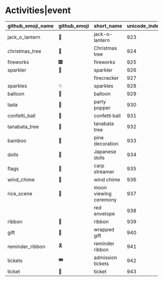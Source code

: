 # Activities|event

|github_emoji_name|github_emoji|short_name|unicode_index|
|---|---|---|---|
|jack_o_lantern|:jack_o_lantern:|jack-o-lantern|923|
|christmas_tree|:christmas_tree:|Christmas tree|924|
|fireworks|:fireworks:|fireworks|925|
|sparkler|:sparkler:|sparkler|926|
|||firecracker|927|
|sparkles|:sparkles:|sparkles|928|
|balloon|:balloon:|balloon|929|
|tada|:tada:|party popper|930|
|confetti_ball|:confetti_ball:|confetti ball|931|
|tanabata_tree|:tanabata_tree:|tanabata tree|932|
|bamboo|:bamboo:|pine decoration|933|
|dolls|:dolls:|Japanese dolls|934|
|flags|:flags:|carp streamer|935|
|wind_chime|:wind_chime:|wind chime|936|
|rice_scene|:rice_scene:|moon viewing ceremony|937|
|||red envelope|938|
|ribbon|:ribbon:|ribbon|939|
|gift|:gift:|wrapped gift|940|
|reminder_ribbon|:reminder_ribbon:|reminder ribbon|941|
|tickets|:tickets:|admission tickets|942|
|ticket|:ticket:|ticket|943|
